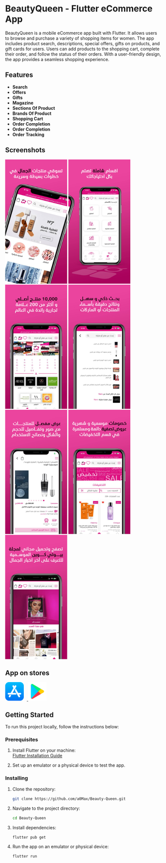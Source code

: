 # BeautyQueen - Flutter eCommerce App

BeautyQueen is a mobile eCommerce app built with Flutter. It allows users to browse and purchase a variety of shopping items for women. The app includes product search, descriptions, special offers, gifts on products, and gift cards for users. Users can add products to the shopping cart, complete their order, and follow the status of their orders. With a user-friendly design, the app provides a seamless shopping experience.

## Features

- **Search**
- **Offers**
- **Gifts**
- **Magazine**
- **Sections Of Product**
- **Brands Of Product**
- **Shopping Cart**
- **Order Completion**
- **Order Completion**
- **Order Tracking**

## Screenshots

[//]: # (![Home Screen]&#40;assets/readme/1.jpg&#41;)
<img alt="Home Screen" src="assets/readme/1.jpg" width="200" height="400" />
<img alt="Sections Screen" src="assets/readme/2.jpg" width="200" height="400" />
<img alt="Sections Screen" src="assets/readme/3.jpg" width="200" height="400" />
<img alt="Search Screen" src="assets/readme/4.jpg" width="200" height="400" />
<img alt="Product Screen" src="assets/readme/5.jpg" width="200" height="400" />
<img alt="Offers Screen" src="assets/readme/6.jpg" width="200" height="400" />
<img alt="Magazine Screen" src="assets/readme/7.jpg" width="200" height="400" />


## App on stores
<a href="https://apps.apple.com/eg/app/beauty-queen-shop-your-beauty/id6477649645">
  <img alt="App Store Icon" src="assets/readme/app-store.png" width="60" height="60" style="display: inline-block; margin-right: 10px;" />
</a>
<a href="https://play.google.com/store/apps/details?id=com.beauty.beauty_queen">
  <img alt="Google Play Icon" src="assets/readme/google-play.png" width="60" height="60" style="display: inline-block;" />
</a>

## Getting Started

To run this project locally, follow the instructions below:

### Prerequisites

1. Install Flutter on your machine:  
   [Flutter Installation Guide](https://flutter.dev/docs/get-started/install)

2. Set up an emulator or a physical device to test the app.

### Installing

1. Clone the repository:

   ```bash
   git clone https://github.com/a0Max/Beauty-Queen.git

2. Navigate to the project directory:

   ```bash
   cd Beauty-Queen
3. Install dependencies:

   ```bash
   flutter pub get
4. Run the app on an emulator or physical device:

   ```bash
   flutter run

